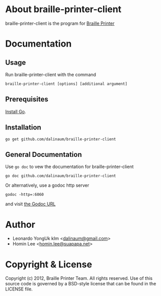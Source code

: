 
[install go]: http://golang.org/install.html "Install Go"
[the godoc url]: http://localhost:6060/pkg/github.com/suapapa/braille-printer-client/ "the Godoc URL"

About braille-printer-client
=============

braille-printer-client is the program for [Braille Printer](http://braille-printer.appspot.com/)

Documentation
=============

Usage
-----

Run braille-printer-client with the command

    braille-printer-client [options] [additional argument]

Prerequisites
-------------

[Install Go][].

Installation
-------------

    go get github.com/dalinaum/braille-printer-client

General Documentation
---------------------

Use `go doc` to vew the documentation for braille-printer-client

    go doc github.com/dalinaum/braille-printer-client

Or alternatively, use a godoc http server

    godoc -http=:6060

and visit [the Godoc URL][]


Author
======

 * Leonardo YongUk kIm &lt;dalinaum@gmail.com&gt;
 * Homin Lee &lt;homin.lee@suapapa.net&gt;

Copyright & License
===================

Copyright (c) 2012, Braille Printer Team.
All rights reserved.
Use of this source code is governed by a BSD-style license that can be
found in the LICENSE file.
